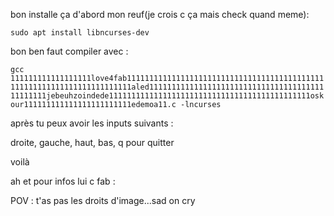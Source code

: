bon installe ça d'abord mon reuf(je crois c ça mais check quand meme):

`sudo apt install libncurses-dev`

bon ben faut compiler avec :

`gcc 111111111111111111love4fab11111111111111111111111111111111111111111111111111111111111111111111111aled11111111111111111111111111111111111111111111111jebeuhzoindede111111111111111111111111111111111111111111111oskour111111111111111111111111edemoa11.c -lncurses`

après tu peux avoir les inputs suivants :

droite, gauche, haut, bas, q pour quitter

voilà

ah et pour infos lui c fab :


POV :  t'as pas les droits d'image...sad on cry
